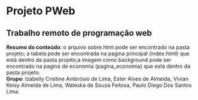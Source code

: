 # Projeto PWeb
 ## Trabalho remoto de programação web

**Resumo do conteúdo**: o arquivo sobre.html pode ser encontrado na pasta projeto; a tabela pode ser encontrada na pagina principal (index.html) que está dentro da pasta projeto;a imagem como background pode ser encontrado na pagina de economia (pagina_economia) que está dentro da pasta projeto. <br> 
**Grupo**: Izabelly Cristine Ambrósio de Lima, Ester Alves de Almeida, Vivian Keisy Almeida de Lima, Waleska de Souza Feitosa, Paulo Diego Dos Santos Lima.
